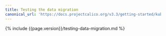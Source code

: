 ```yaml
---
title: Testing the data migration
canonical_url: 'https://docs.projectcalico.org/v3.3/getting-started/kubernetes/upgrade/test'
---
```


{% include {{page.version}}/testing-data-migration.md %}
